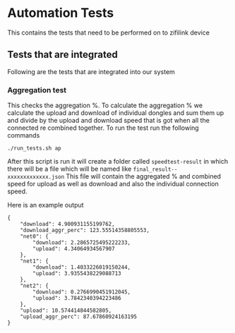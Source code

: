 # Automation Tests
This contains the tests that need to be performed on to zifilink device

## Tests that are integrated
Following are the tests that are integrated into our system
### Aggregation test
This checks the aggregation %. To calculate the aggregation % we calculate the upload and download of individual dongles and sum them up and divide by the upload and download speed that is got when all the connected re combined together.
To run the test run the following commands
```
./run_tests.sh ap 
```
After this script is run it will create a folder called `speedtest-result` in which there will be a file which will be named like `final_result--xxxxxxxxxxxxx.json`
This file will contain the aggregated % and combined speed for upload as well as download and also the individual connection speed. 

Here is an example output

```
{
    "download": 4.900931155199762, 
    "download_aggr_perc": 123.55514358805553, 
    "net0": {
        "download": 2.2865725495222233, 
        "upload": 4.34064934567907
    }, 
    "net1": {
        "download": 1.4033226019150244, 
        "upload": 3.9355438229088713
    }, 
    "net2": {
        "download": 0.2766990451912045, 
        "upload": 3.7842340394223486
    }, 
    "upload": 10.574414844582805, 
    "upload_aggr_perc": 87.67860924163195
}
```
